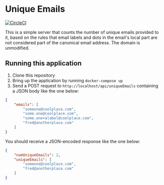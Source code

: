 # Unique Emails

[![CircleCI](https://circleci.com/gh/timrourke/unique-emails.svg?style=svg)](https://circleci.com/gh/timrourke/unique-emails)

This is a simple server that counts the number of unique emails provided to it, based on the rules that email labels and dots in the email's local part are not considered part of the canonical email address. The domain is unmodified.

## Running this application

1. Clone this repository
2. Bring up the application by running `docker-compose up`
3. Send a POST request to `http://localhost/api/uniqueEmails` containing a JSON body like the one below:

```json
{
	"emails": [
		"someone@coolplace.com",
		"some.one@coolplace.com",
		"some.one+alabel@coolplace.com",
		"fred@anotherplace.com"
	]
}
```

You should receive a JSON-encoded response like the one below:

```json
{
	"numUniqueEmails": 2,
	"uniqueEmails": [
		"someone@coolplace.com",
		"fred@anotherplace.com"
	]
}
```
